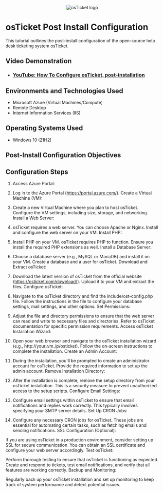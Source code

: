  
<p align="center">
<img src="https://i.imgur.com/Clzj7Xs.png" alt="osTicket logo"/>
</p>

<h1>osTicket  Post Install Configuration</h1>
This tutorial outlines the post-install configuration of the open-source help desk ticketing system osTicket.<br />


<h2>Video Demonstration</h2>

- ### [YouTube: How To Configure osTicket, post-installation](https://www.youtube.com)

<h2>Environments and Technologies Used</h2>

- Microsoft Azure (Virtual Machines/Compute)
- Remote Desktop
- Internet Information Services (IIS)

<h2>Operating Systems Used </h2>

- Windows 10</b> (21H2)

<h2>Post-Install Configuration Objectives</h2>

<h2>Configuration Steps</h2>

1. Access Azure Portal:

2. Log in to the Azure Portal (https://portal.azure.com/).
Create a Virtual Machine (VM):

3. Create a new Virtual Machine where you plan to host osTicket. Configure the VM settings, including size, storage, and networking.
Install a Web Server:

4. osTicket requires a web server. You can choose Apache or Nginx. Install and configure the web server on your VM.
Install PHP:

5. Install PHP on your VM. osTicket requires PHP to function. Ensure you install the required PHP extensions as well.
Install a Database Server:

6. Choose a database server (e.g., MySQL or MariaDB) and install it on your VM. Create a database and a user for osTicket.
Download and Extract osTicket:

7. Download the latest version of osTicket from the official website (https://osticket.com/download/). Upload it to your VM and extract the files.
Configure osTicket:

8. Navigate to the osTicket directory and find the include/ost-config.php file. Follow the instructions in the file to configure your database settings, mail settings, and other options.
Set Permissions:

9. Adjust the file and directory permissions to ensure that the web server can read and write to necessary files and directories. Refer to osTicket documentation for specific permission requirements.
Access osTicket Installation Wizard:

10. Open your web browser and navigate to the osTicket installation wizard (e.g., http://your_vm_ip/osticket). Follow the on-screen instructions to complete the installation.
Create an Admin Account:

11. During the installation, you'll be prompted to create an administrator account for osTicket. Provide the required information to set up the admin account.
Remove Installation Directory:

12. After the installation is complete, remove the setup directory from your osTicket installation. This is a security measure to prevent unauthorized access to the setup scripts.
Configure Email Settings:

13. Configure email settings within osTicket to ensure that email notifications and replies work correctly. This typically involves specifying your SMTP server details.
Set Up CRON Jobs:

14. Configure any necessary CRON jobs for osTicket. These jobs are essential for automating certain tasks, such as fetching emails and sending notifications.
SSL Configuration (Optional):

If you are using osTicket in a production environment, consider setting up SSL for secure communication. You can obtain an SSL certificate and configure your web server accordingly.
Test osTicket:

Perform thorough testing to ensure that osTicket is functioning as expected. Create and respond to tickets, test email notifications, and verify that all features are working correctly.
Backup and Monitoring:

Regularly back up your osTicket installation and set up monitoring to keep track of system performance and detect potential issues.




